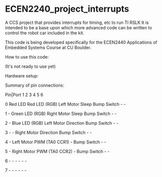 # ECEN2240_project_interrupts
A CCS project that provides interrupts for timing, etc to run TI RSLK
It is intended to be a base upon which more advanced code can be written to control
the robot car included in the kit.

This code is being developed specifically for the ECEN2440 Applications of Embedded Systems
Course at CU Boulder.


How to use this code:

(It's not ready to use yet)

Hardware setup:

Summary of pin connections:

Pin|Port   1          2                             3                       4             5   6

0          Red LED    Red LED (RGB)                 Left Motor Sleep        Bump Switch   -   -

1          -          Green LED (RGB)               Right Motor Sleep       Bump Switch   -   -

2          -          Blue LED (RGB)                Left Motor Direction    Bump Switch   -   -

3          -          -                             Right Motor Direction   Bump Switch   -   -

4          -          Left Motor PWM (TA0 CCR1)     -                       Bump Switch   -   -

5          -          Right Motor PWM (TA0 CCR2)    -                       Bump Switch   -   -

6          -          -                             -                       -             -   -

7          -          -                             -                       -             -   -
